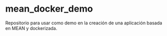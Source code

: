 # mean_docker_demo
Repositorio para usar como demo en la creación de una aplicación basada en MEAN y dockerizada.



